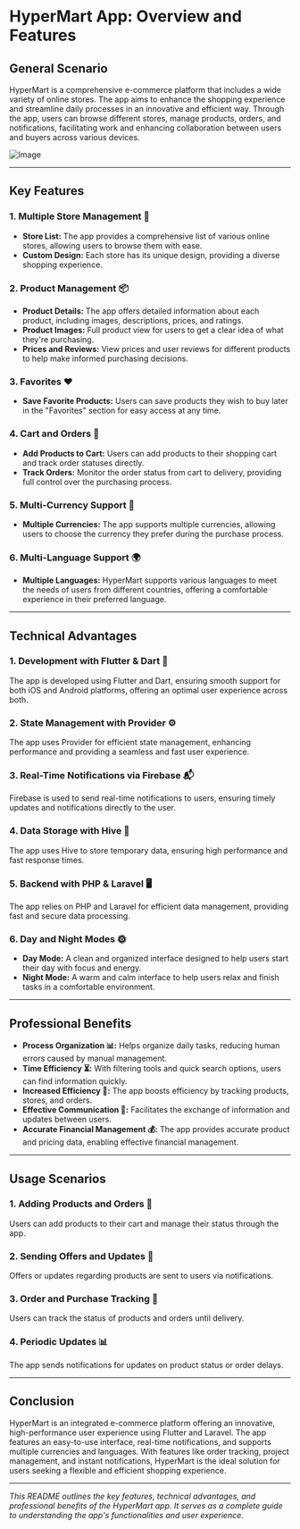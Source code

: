 # HyperMart App: Overview and Features

## General Scenario

HyperMart is a comprehensive e-commerce platform that includes a wide variety of online stores. The app aims to enhance the shopping experience and streamline daily processes in an innovative and efficient way. Through the app, users can browse different stores, manage products, orders, and notifications, facilitating work and enhancing collaboration between users and buyers across various devices.

![Image](https://github.com/user-attachments/assets/0ac4d886-0548-4e29-af0a-8325cf76ce18)

---


## Key Features

### 1. Multiple Store Management 🏪

- **Store List:** The app provides a comprehensive list of various online stores, allowing users to browse them with ease.
- **Custom Design:** Each store has its unique design, providing a diverse shopping experience.

### 2. Product Management 📦

- **Product Details:** The app offers detailed information about each product, including images, descriptions, prices, and ratings.
- **Product Images:** Full product view for users to get a clear idea of what they're purchasing.
- **Prices and Reviews:** View prices and user reviews for different products to help make informed purchasing decisions.

### 3. Favorites ❤️

- **Save Favorite Products:** Users can save products they wish to buy later in the "Favorites" section for easy access at any time.

### 4. Cart and Orders 🛒

- **Add Products to Cart:** Users can add products to their shopping cart and track order statuses directly.
- **Track Orders:** Monitor the order status from cart to delivery, providing full control over the purchasing process.

### 5. Multi-Currency Support 💱

- **Multiple Currencies:** The app supports multiple currencies, allowing users to choose the currency they prefer during the purchase process.

### 6. Multi-Language Support 🌍

- **Multiple Languages:** HyperMart supports various languages to meet the needs of users from different countries, offering a comfortable experience in their preferred language.

---

## Technical Advantages

### 1. Development with Flutter & Dart 📱

The app is developed using Flutter and Dart, ensuring smooth support for both iOS and Android platforms, offering an optimal user experience across both.

### 2. State Management with Provider ⚙️

The app uses Provider for efficient state management, enhancing performance and providing a seamless and fast user experience.

### 3. Real-Time Notifications via Firebase 📬

Firebase is used to send real-time notifications to users, ensuring timely updates and notifications directly to the user.

### 4. Data Storage with Hive 💾

The app uses Hive to store temporary data, ensuring high performance and fast response times.

### 5. Backend with PHP & Laravel 🖥️

The app relies on PHP and Laravel for efficient data management, providing fast and secure data processing.

### 6. Day and Night Modes 🌞

- **Day Mode:** A clean and organized interface designed to help users start their day with focus and energy.
- **Night Mode:** A warm and calm interface to help users relax and finish tasks in a comfortable environment.

---

## Professional Benefits

- **Process Organization 📊:** Helps organize daily tasks, reducing human errors caused by manual management.
- **Time Efficiency ⏳:** With filtering tools and quick search options, users can find information quickly.
- **Increased Efficiency 🚀:** The app boosts efficiency by tracking products, stores, and orders.
- **Effective Communication 💬:** Facilitates the exchange of information and updates between users.
- **Accurate Financial Management 💰:** The app provides accurate product and pricing data, enabling effective financial management.

---

## Usage Scenarios

### 1. Adding Products and Orders 🏢

Users can add products to their cart and manage their status through the app.

### 2. Sending Offers and Updates 📑

Offers or updates regarding products are sent to users via notifications.

### 3. Order and Purchase Tracking 🔧

Users can track the status of products and orders until delivery.

### 4. Periodic Updates 📊

The app sends notifications for updates on product status or order delays.

---

## Conclusion

HyperMart is an integrated e-commerce platform offering an innovative, high-performance user experience using Flutter and Laravel. The app features an easy-to-use interface, real-time notifications, and supports multiple currencies and languages. With features like order tracking, project management, and instant notifications, HyperMart is the ideal solution for users seeking a flexible and efficient shopping experience.

---

*This README outlines the key features, technical advantages, and professional benefits of the HyperMart app. It serves as a complete guide to understanding the app's functionalities and user experience.*
